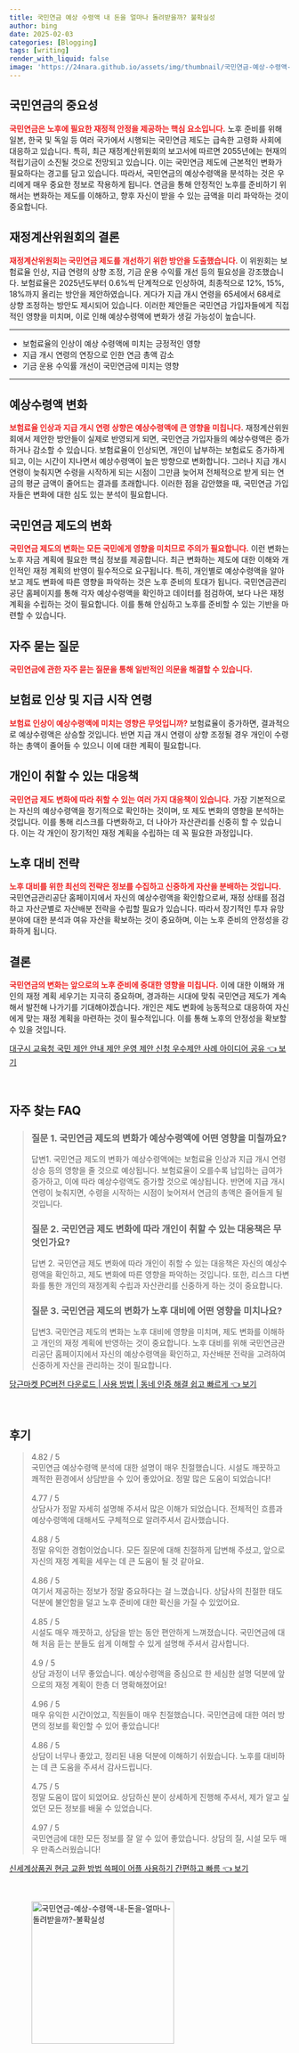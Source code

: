 ```yaml
---
title: 국민연금 예상 수령액 내 돈을 얼마나 돌려받을까? 불확실성
author: bing
date: 2025-02-03
categories: [Blogging]
tags: [writing]
render_with_liquid: false
image: 'https://24nara.github.io/assets/img/thumbnail/국민연금-예상-수령액-내-돈을-얼마나-돌려받을까?-불확실성.webp'
---
```



<h2 id='국민연금의 중요성'>국민연금의 중요성</h2>

<p><b><span style="color: #ee2323;">국민연금은 노후에 필요한 재정적 안정을 제공하는 핵심 요소입니다.</span></b> 노후 준비를 위해 일본, 한국 및 독일 등 여러 국가에서 시행되는 국민연금 제도는 급속한 고령화 사회에 대응하고 있습니다. 특히, 최근 재정계산위원회의 보고서에 따르면 2055년에는 현재의 적립기금이 소진될 것으로 전망되고 있습니다. 이는 국민연금 제도에 근본적인 변화가 필요하다는 경고를 담고 있습니다. 따라서, 국민연금의 예상수령액을 분석하는 것은 우리에게 매우 중요한 정보로 작용하게 됩니다. 연금을 통해 안정적인 노후를 준비하기 위해서는 변화하는 제도를 이해하고, 향후 자신이 받을 수 있는 금액을 미리 파악하는 것이 중요합니다.</p>

<h2 id='재정계산위원회의 결론'>재정계산위원회의 결론</h2>

<p><b><span style="color: #ee2323;">재정계산위원회는 국민연금 제도를 개선하기 위한 방안을 도출했습니다.</span></b> 이 위원회는 보험료율 인상, 지급 연령의 상향 조정, 기금 운용 수익률 개선 등의 필요성을 강조했습니다. 보험료율은 2025년도부터 0.6%씩 단계적으로 인상하여, 최종적으로 12%, 15%, 18%까지 올리는 방안을 제안하였습니다. 게다가 지급 개시 연령을 65세에서 68세로 상향 조정하는 방안도 제시되어 있습니다. 이러한 제안들은 국민연금 가입자들에게 직접적인 영향을 미치며, 이로 인해 예상수령액에 변화가 생길 가능성이 높습니다.</p>

<hr />

<ul>
    <li>보험료율의 인상이 예상 수령액에 미치는 긍정적인 영향</li>
    <li>지급 개시 연령의 연장으로 인한 연금 총액 감소</li>
    <li>기금 운용 수익률 개선이 국민연금에 미치는 영향</li>
</ul>

<hr />

<h2 id='예상수령액 변화'>예상수령액 변화</h2>

<p><b><span style="color: #ee2323;">보험료율 인상과 지급 개시 연령 상향은 예상수령액에 큰 영향을 미칩니다.</span></b> 재정계산위원회에서 제안한 방안들이 실제로 반영되게 되면, 국민연금 가입자들의 예상수령액은 증가하거나 감소할 수 있습니다. 보험료율이 인상되면, 개인이 납부하는 보험료도 증가하게 되고, 이는 시간이 지나면서 예상수령액이 높은 방향으로 변화합니다. 그러나 지급 개시 연령이 늦춰지면 수령을 시작하게 되는 시점이 그만큼 늦어져 전체적으로 받게 되는 연금의 평균 금액이 줄어드는 결과를 초래합니다. 이러한 점을 감안했을 때, 국민연금 가입자들은 변화에 대한 심도 있는 분석이 필요합니다.</p>

<h2 id='국민연금 제도의 변화'>국민연금 제도의 변화</h2>

<p><b><span style="color: #ee2323;">국민연금 제도의 변화는 모든 국민에게 영향을 미치므로 주의가 필요합니다.</span></b> 이런 변화는 노후 자금 계획에 필요한 핵심 정보를 제공합니다. 최근 변화하는 제도에 대한 이해와 개인적인 재정 계획의 반영이 필수적으로 요구됩니다. 특히, 개인별로 예상수령액을 알아보고 제도 변화에 따른 영향을 파악하는 것은 노후 준비의 토대가 됩니다. 국민연금관리공단 홈페이지를 통해 각자 예상수령액을 확인하고 데이터를 점검하여, 보다 나은 재정 계획을 수립하는 것이 필요합니다. 이를 통해 안심하고 노후를 준비할 수 있는 기반을 마련할 수 있습니다.</p>

<h2 id='자주 묻는 질문'>자주 묻는 질문</h2>

<p><b><span style="color: #ee2323;">국민연금에 관한 자주 묻는 질문을 통해 일반적인 의문을 해결할 수 있습니다.</span></b></p>

<h2 id='보험료 인상 및 지급 시작 연령'>보험료 인상 및 지급 시작 연령</h2>

<p><b><span style="color: #ee2323;">보험료 인상이 예상수령액에 미치는 영향은 무엇입니까?</span></b> 보험료율이 증가하면, 결과적으로 예상수령액은 상승할 것입니다. 반면 지급 개시 연령이 상향 조정될 경우 개인이 수령하는 총액이 줄어들 수 있으니 이에 대한 계획이 필요합니다.</p>

<h2 id='개인이 취할 수 있는 대응책'>개인이 취할 수 있는 대응책</h2>

<p><b><span style="color: #ee2323;">국민연금 제도 변화에 따라 취할 수 있는 여러 가지 대응책이 있습니다.</span></b> 가장 기본적으로는 자신의 예상수령액을 정기적으로 확인하는 것이며, 또 제도 변화의 영향을 분석하는 것입니다. 이를 통해 리스크를 다변화하고, 더 나아가 자산관리를 신중히 할 수 있습니다. 이는 각 개인이 장기적인 재정 계획을 수립하는 데 꼭 필요한 과정입니다.</p>

<h2 id='노후 대비 전략'>노후 대비 전략</h2>

<p><b><span style="color: #ee2323;">노후 대비를 위한 최선의 전략은 정보를 수집하고 신중하게 자산을 분배하는 것입니다.</span></b> 국민연금관리공단 홈페이지에서 자신의 예상수령액을 확인함으로써, 재정 상태를 점검하고 자산군별로 자산배분 전략을 수립할 필요가 있습니다. 따라서 장기적인 투자 유망 분야에 대한 분석과 여유 자산을 확보하는 것이 중요하며, 이는 노후 준비의 안정성을 강화하게 됩니다.</p>

<h2 id='결론'>결론</h2>

<p><b><span style="color: #ee2323;">국민연금의 변화는 앞으로의 노후 준비에 중대한 영향을 미칩니다.</span></b> 이에 대한 이해와 개인의 재정 계획 세우기는 지극히 중요하며, 경과하는 시대에 맞춰 국민연금 제도가 계속해서 발전해 나가기를 기대해야겠습니다. 개인은 제도 변화에 능동적으로 대응하여 자신에게 맞는 재정 계획을 마련하는 것이 필수적입니다. 이를 통해 노후의 안정성을 확보할 수 있을 것입니다.</p>


<p><a class="click-button" title="대구시 교육청 국민 제안 안내 제안 운영 제안 신청 우수제안 사례 아이디어 공유" href="https://24nara.github.io/posts/%EB%8C%80%EA%B5%AC%EC%8B%9C-%EA%B5%90%EC%9C%A1%EC%B2%AD-%EA%B5%AD%EB%AF%BC-%EC%A0%9C%EC%95%88-%EC%95%88%EB%82%B4-%EC%A0%9C%EC%95%88-%EC%9A%B4%EC%98%81-%EC%A0%9C%EC%95%88-%EC%8B%A0%EC%B2%AD-%EC%9A%B0%EC%88%98%EC%A0%9C%EC%95%88-%EC%82%AC%EB%A1%80-%EC%95%84%EC%9D%B4%EB%94%94%EC%96%B4-%EA%B3%B5%EC%9C%A0/" rel="dofollow">대구시 교육청 국민 제안 안내 제안 운영 제안 신청 우수제안 사례 아이디어 공유 👈 보기</a></p><br>
<h2 id='자주_찾는_FAQ'>자주 찾는 FAQ</h2>
<div itemscope="" itemtype="https://schema.org/FAQPage"> 
<blockquote> 
<div itemscope="" itemprop="mainEntity" itemtype="https://schema.org/Question"> 
<h3 itemprop="name">질문 1. 국민연금 제도의 변화가 예상수령액에 어떤 영향을 미칠까요?</h3> 
<div itemscope="" itemprop="acceptedAnswer" itemtype="https://schema.org/Answer"> 
<span itemprop="text"> 
<p>답변1. 국민연금 제도의 변화가 예상수령액에는 보험료율 인상과 지급 개시 연령 상승 등의 영향을 줄 것으로 예상됩니다. 보험료율이 오를수록 납입하는 급여가 증가하고, 이에 따라 예상수령액도 증가할 것으로 예상됩니다. 반면에 지급 개시 연령이 늦춰지면, 수령을 시작하는 시점이 늦어져서 연금의 총액은 줄어들게 될 것입니다.</p> 
</span> 
</div> 
</div> 

<div itemscope="" itemprop="mainEntity" itemtype="https://schema.org/Question"> 
<h3 itemprop="name">질문 2. 국민연금 제도 변화에 따라 개인이 취할 수 있는 대응책은 무엇인가요?</h3> 
<div itemscope="" itemprop="acceptedAnswer" itemtype="https://schema.org/Answer"> 
<span itemprop="text"> 
<p>답변 2. 국민연금 제도 변화에 따라 개인이 취할 수 있는 대응책은 자신의 예상수령액을 확인하고, 제도 변화에 따른 영향을 파악하는 것입니다. 또한, 리스크 다변화를 통한 개인의 재정계획 수립과 자산관리를 신중하게 하는 것이 중요합니다.</p> 
</span> 
</div> 
</div> 

<div itemscope="" itemprop="mainEntity" itemtype="https://schema.org/Question"> 
<h3 itemprop="name">질문 3. 국민연금 제도의 변화가 노후 대비에 어떤 영향을 미치나요?</h3> 
<div itemscope="" itemprop="acceptedAnswer" itemtype="https://schema.org/Answer"> 
<span itemprop="text"> 
<p>답변3. 국민연금 제도의 변화는 노후 대비에 영향을 미치며, 제도 변화를 이해하고 개인의 재정 계획에 반영하는 것이 중요합니다. 노후 대비를 위해 국민연금관리공단 홈페이지에서 자신의 예상수령액을 확인하고, 자산배분 전략을 고려하여 신중하게 자산을 관리하는 것이 필요합니다.</p> 
</span> 
</div> 
</div> 

</blockquote> 
</div>
<p><a class="click-button" title="당근마켓 PC버전 다운로드 | 사용 방법 | 동네 인증 해결 쉽고 빠르게" href="https://24nara.github.io/posts/%EB%8B%B9%EA%B7%BC%EB%A7%88%EC%BC%93-PC%EB%B2%84%EC%A0%84-%EB%8B%A4%EC%9A%B4%EB%A1%9C%EB%93%9C-%EC%82%AC%EC%9A%A9-%EB%B0%A9%EB%B2%95-%EB%8F%99%EB%84%A4-%EC%9D%B8%EC%A6%9D-%ED%95%B4%EA%B2%B0-%EC%89%BD%EA%B3%A0-%EB%B9%A0%EB%A5%B4%EA%B2%8C/" rel="dofollow">당근마켓 PC버전 다운로드 | 사용 방법 | 동네 인증 해결 쉽고 빠르게 👈 보기</a></p><br>
<h2 id='후기'>후기</h2>
<div itemscope itemtype="https://schema.org/Product">
  <blockquote>
  <div itemprop="review" itemscope itemtype="https://schema.org/Review">
      <div itemprop="reviewRating" itemscope itemtype="https://schema.org/Rating"> <span itemprop="ratingValue">4.82</span> / <span itemprop="bestRating">5</span> </div>
      <span itemprop="reviewBody">국민연금 예상수령액 분석에 대한 설명이 매우 친절했습니다. 시설도 깨끗하고 쾌적한 환경에서 상담받을 수 있어 좋았어요. 정말 많은 도움이 되었습니다!</span>
  </div>
  <br>
  <div itemprop="review" itemscope itemtype="https://schema.org/Review">
      <div itemprop="reviewRating" itemscope itemtype="https://schema.org/Rating"> <span itemprop="ratingValue">4.77</span> / <span itemprop="bestRating">5</span> </div>
      <span itemprop="reviewBody">상담사가 정말 자세히 설명해 주셔서 많은 이해가 되었습니다. 전체적인 흐름과 예상수령액에 대해서도 구체적으로 알려주셔서 감사했습니다.</span>
  </div>
  <br>
  <div itemprop="review" itemscope itemtype="https://schema.org/Review">
      <div itemprop="reviewRating" itemscope itemtype="https://schema.org/Rating"> <span itemprop="ratingValue">4.88</span> / <span itemprop="bestRating">5</span> </div>
      <span itemprop="reviewBody">정말 유익한 경험이었습니다. 모든 질문에 대해 친절하게 답변해 주셨고, 앞으로 자신의 재정 계획을 세우는 데 큰 도움이 될 것 같아요.</span>
  </div>
  <br>
  <div itemprop="review" itemscope itemtype="https://schema.org/Review">
      <div itemprop="reviewRating" itemscope itemtype="https://schema.org/Rating"> <span itemprop="ratingValue">4.86</span> / <span itemprop="bestRating">5</span> </div>
      <span itemprop="reviewBody">여기서 제공하는 정보가 정말 중요하다는 걸 느꼈습니다. 상담사의 친절한 태도 덕분에 불안함을 덜고 노후 준비에 대한 확신을 가질 수 있었어요.</span>
  </div>
  <br>
  <div itemprop="review" itemscope itemtype="https://schema.org/Review">
      <div itemprop="reviewRating" itemscope itemtype="https://schema.org/Rating"> <span itemprop="ratingValue">4.85</span> / <span itemprop="bestRating">5</span> </div>
      <span itemprop="reviewBody">시설도 매우 깨끗하고, 상담을 받는 동안 편안하게 느껴졌습니다. 국민연금에 대해 처음 듣는 분들도 쉽게 이해할 수 있게 설명해 주셔서 감사합니다.</span>
  </div>
  <br>
  <div itemprop="review" itemscope itemtype="https://schema.org/Review">
      <div itemprop="reviewRating" itemscope itemtype="https://schema.org/Rating"> <span itemprop="ratingValue">4.9</span> / <span itemprop="bestRating">5</span> </div>
      <span itemprop="reviewBody">상담 과정이 너무 좋았습니다. 예상수령액을 중심으로 한 세심한 설명 덕분에 앞으로의 재정 계획이 한층 더 명확해졌어요!</span>
  </div>
  <br>
  <div itemprop="review" itemscope itemtype="https://schema.org/Review">
      <div itemprop="reviewRating" itemscope itemtype="https://schema.org/Rating"> <span itemprop="ratingValue">4.96</span> / <span itemprop="bestRating">5</span> </div>
      <span itemprop="reviewBody">매우 유익한 시간이었고, 직원들이 매우 친절했습니다. 국민연금에 대한 여러 방면의 정보를 확인할 수 있어 좋았습니다!</span>
  </div>
  <br>
  <div itemprop="review" itemscope itemtype="https://schema.org/Review">
      <div itemprop="reviewRating" itemscope itemtype="https://schema.org/Rating"> <span itemprop="ratingValue">4.86</span> / <span itemprop="bestRating">5</span> </div>
      <span itemprop="reviewBody">상담이 너무나 좋았고, 정리된 내용 덕분에 이해하기 쉬웠습니다. 노후를 대비하는 데 큰 도움을 주셔서 감사드립니다.</span>
  </div>
  <br>
  <div itemprop="review" itemscope itemtype="https://schema.org/Review">
      <div itemprop="reviewRating" itemscope itemtype="https://schema.org/Rating"> <span itemprop="ratingValue">4.75</span> / <span itemprop="bestRating">5</span> </div>
      <span itemprop="reviewBody">정말 도움이 많이 되었어요. 상담하신 분이 상세하게 진행해 주셔서, 제가 알고 싶었던 모든 정보를 배울 수 있었습니다.</span>
  </div>
  <br>
  <div itemprop="review" itemscope itemtype="https://schema.org/Review">
      <div itemprop="reviewRating" itemscope itemtype="https://schema.org/Rating"> <span itemprop="ratingValue">4.97</span> / <span itemprop="bestRating">5</span> </div>
      <span itemprop="reviewBody">국민연금에 대한 모든 정보를 잘 알 수 있어 좋았습니다. 상담의 질, 시설 모두 매우 만족스러웠습니다!</span>
  </div>
  </blockquote>
</div>
<p><a class="click-button" title="신세계상품권 현금 교환 방법 쓱페이 어플 사용하기 간편하고 빠름" href="https://24nara.github.io/posts/%EC%8B%A0%EC%84%B8%EA%B3%84%EC%83%81%ED%92%88%EA%B6%8C-%ED%98%84%EA%B8%88-%EA%B5%90%ED%99%98-%EB%B0%A9%EB%B2%95-%EC%93%B1%ED%8E%98%EC%9D%B4-%EC%96%B4%ED%94%8C-%EC%82%AC%EC%9A%A9%ED%95%98%EA%B8%B0-%EA%B0%84%ED%8E%B8%ED%95%98%EA%B3%A0-%EB%B9%A0%EB%A6%84/" rel="dofollow">신세계상품권 현금 교환 방법 쓱페이 어플 사용하기 간편하고 빠름 👈 보기</a></p><br>
<figure class="image"><img src="https://24nara.github.io/assets/img/thumbnail/국민연금-예상-수령액-내-돈을-얼마나-돌려받을까?-불확실성.webp" alt="국민연금-예상-수령액-내-돈을-얼마나-돌려받을까?-불확실성" width="256" height="256"></figure>